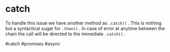 # catch
To handle this issue we have another method as `.catch()` . This is nothing but a syntactical sugar for `.then()` . In case of error at anytime between the chain the call will be directed to the immediate `.catch()` .

#catch #promises #async
